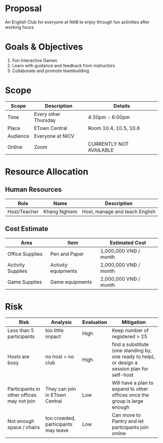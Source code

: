 # Proposal

An English Club for everyone at NAB to enjoy through fun activities after working hours

# Goals & Objectives

1. Fun Interactive Games
2. Learn with guidance and feedback from instructors
3. Collaborate and promote teambuilding

# Scope

| Scope    | Description          | Details                 |
| -------- | -------------------- | ----------------------- |
| Time     | Every other Thursday | 4:30pm - 6:00pm         |
| Place    | ETown Central        | Room 10.4, 10.5, 10.6   |
| Audience | Everyone at NICV     |                         |
| Online   | Zoom                 | CURRENTLY NOT AVAILABLE |

# Resource Allocation

## Human Resources

| Role         | Name         | Description                    |
| ------------ | ------------ | ------------------------------ |
| Host/Teacher | Khang Nghiem | Host, manage and teach English |

## Cost Estimate

| Area              | Item                | Estimated Cost        |
| ----------------- | ------------------- | --------------------- |
| Office Supplies   | Pen and Paper       | 1,000,000 VNĐ / month |
| Activity Supplies | Activity equipments | 2,000,000 VNĐ / month |
| Game Supplies     | Game equipments     | 2,000,000 VNĐ / month |

# Risk

| Risk                                       | Analysis                            | Evaluation | Mitigation                                                                                     |
| ------------------------------------------ | ----------------------------------- | ---------- | ---------------------------------------------------------------------------------------------- |
| Less than 5 participants                   | too little impact                   | High       | Keep number of registered > 25                                                                 |
| Hosts are busy                             | no host = no club                   | High       | find a substitute (one standing by, one ready to help), or design a session plan for self-host |
| Participants in other offices may not join | They can join in ETown Central      | Low        | Will have a plan to expand to other offices once the group is large enough                     |
| Not enough space / chairs                  | too crowded, participants may leave | Low        | Can move to Pantry and let participants join online                                            |
